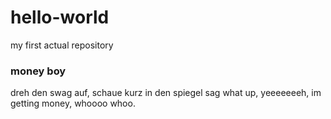 # hello-world
my first actual repository


### money boy

dreh den swag auf, schaue kurz in den spiegel sag what up, yeeeeeeeh, im getting money, whoooo whoo.
